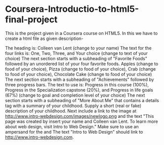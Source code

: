 # Coursera-Introductio-to-html5-final-project
This is the project given in a Coursera course on HTML5. In this we have to create a html file as given description-


The heading is: Colleen van Lent (change to your name)
The text for the four links is: One, Two, Three, and Your choice (change to text of your choice)
The next section starts with a subheading of "Favorite Foods" followed by an unordered list of your four favorite foods. Apples (change to food of your choice), Pizza (change to food of your choice), Crab (change to food of your choice), Chocolate Cake (change to food of your choice)
The next section starts with a subheading of "Achievements" followed by three progress bars. The text to use is:
Progress in this course (100%),
Progress in the Specialization capstone (20%),
and Progress in life goals (67%) (change to goal and completion level of your choice)
The next section starts with a subheading of "More About Me" that contains a details tag with a summary of your childhood. Supply a short (real or fake) description of your childhood. Next include a link to the image at http://www.intro-webdesign.com/images/newlogo.png and the text "This page was created by insert your name and Colleen van Lent. To learn more about web design, visit Intro to Web Design." Make sure to use an ampersand for the and The text "Intro to Web Design" should link to http://www.intro-webdesign.com.
